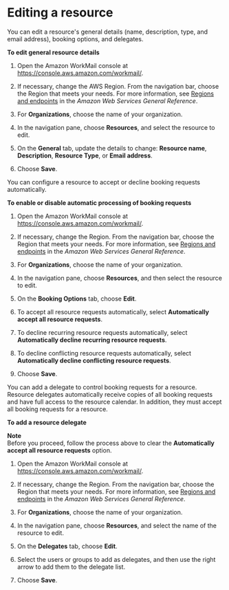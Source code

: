# Editing a resource<a name="edit_resource"></a>

You can edit a resource's general details \(name, description, type, and email address\), booking options, and delegates\. 

**To edit general resource details**



1. Open the Amazon WorkMail console at [https://console\.aws\.amazon\.com/workmail/](https://console.aws.amazon.com/workmail/)\.

1. If necessary, change the AWS Region\. From the navigation bar, choose the Region that meets your needs\. For more information, see [Regions and endpoints](http://docs.aws.amazon.com/general/latest/gr/index.html?rande.html) in the *Amazon Web Services General Reference*\.

1. For **Organizations**, choose the name of your organization\.

1. In the navigation pane, choose **Resources**, and select the resource to edit\.

1. On the **General** tab, update the details to change: **Resource name**, **Description**, **Resource Type**, or **Email address**\.

1. Choose **Save**\.

You can configure a resource to accept or decline booking requests automatically\.

**To enable or disable automatic processing of booking requests**

1. Open the Amazon WorkMail console at [https://console\.aws\.amazon\.com/workmail/](https://console.aws.amazon.com/workmail/)\.

1. If necessary, change the Region\. From the navigation bar, choose the Region that meets your needs\. For more information, see [Regions and endpoints](http://docs.aws.amazon.com/general/latest/gr/index.html?rande.html) in the *Amazon Web Services General Reference*\.

1. For **Organizations**, choose the name of your organization\.

1. In the navigation pane, choose **Resources**, and then select the resource to edit\.

1. On the **Booking Options** tab, choose **Edit**\.

1. To accept all resource requests automatically, select **Automatically accept all resource requests**\.

1. To decline recurring resource requests automatically, select **Automatically decline recurring resource requests**\.

1. To decline conflicting resource requests automatically, select **Automatically decline conflicting resource requests**\.

1. Choose **Save**\.

You can add a delegate to control booking requests for a resource\. Resource delegates automatically receive copies of all booking requests and have full access to the resource calendar\. In addition, they must accept all booking requests for a resource\.

**To add a resource delegate**



 
**Note**  
Before you proceed, follow the process above to clear the **Automatically accept all resource requests** option\.

1. Open the Amazon WorkMail console at [https://console\.aws\.amazon\.com/workmail/](https://console.aws.amazon.com/workmail/)\.

1. If necessary, change the Region\. From the navigation bar, choose the Region that meets your needs\. For more information, see [Regions and endpoints](http://docs.aws.amazon.com/general/latest/gr/index.html?rande.html) in the *Amazon Web Services General Reference*\.

1. For **Organizations**, choose the name of your organization\.

1. In the navigation pane, choose **Resources**, and select the name of the resource to edit\.

1. On the **Delegates** tab, choose **Edit**\.

1. Select the users or groups to add as delegates, and then use the right arrow to add them to the delegate list\. 

1. Choose **Save**\.